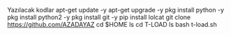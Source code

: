 Yazılacak kodlar
apt-get update -y
apt-get upgrade -y
pkg install python -y
pkg install python2 -y
pkg install git -y
pip install lolcat
git clone https://github.com/AZADAYAZ
cd $HOME
ls
cd T-LOAD
ls
bash t-load.sh
